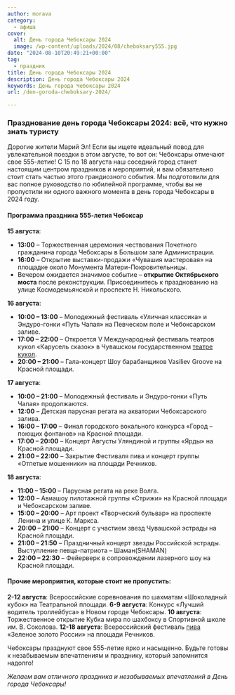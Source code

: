 ```yaml
---
author: morava
category:
  - афиша
cover:
  alt: День города Чебоксары 2024
  image: /wp-content/uploads/2024/08/cheboksary555.jpg
date: "2024-08-10T20:49:21+00:00"
tag:
  - праздник
title: День города Чебоксары 2024
description: День города Чебоксары 2024
keywords: День города Чебоксары 2024
url: /den-goroda-cheboksary-2024/

---
```

### Празднование день города Чебоксары 2024: всё, что нужно знать туристу

Дорогие жители Марий Эл! Если вы ищете идеальный повод для увлекательной поездки в этом августе, то вот он: Чебоксары отмечают свое 555-летие! С 15 по 18 августа наш соседний город станет настоящим центром праздников и мероприятий, и вам обязательно стоит стать частью этого грандиозного события. Мы подготовили для вас полное руководство по юбилейной программе, чтобы вы не пропустили ни одного важного момента в день города Чебоксары в 2024 году.

#### Программа праздника 555-летия Чебоксар

 **15 августа**:

- **13:00** – Торжественная церемония чествования Почетного гражданина города Чебоксары в Большом зале Администрации.
- **16:00** – Открытие выставки-продажи «Чувашия мастеровая» на площадке около Монумента Матери-Покровительницы.
- Вечером ожидается значимое событие – **открытие Октябрьского моста** после реконструкции. Присоединитесь к празднованию на улице Космодемьянской и проспекте Н. Никольского.

**16 августа**:

- **10:00 – 13:00** – Молодежный фестиваль «Уличная классика» и Эндуро-гонки «Путь Чапая» на Певческом поле и Чебоксарском заливе.
- **17:00 – 22:00** – Откроется V Международный фестиваль театров кукол «Карусель сказок» в Чувашском государственном [театре кукол](/teatr-kukol/).
- **20:00 – 21:00** – Гала-концерт Шоу барабанщиков Vasiliev Groove на Красной площади.

**17 августа**:

- **10:00 – 21:00** – Молодежный фестиваль и Эндуро-гонки «Путь Чапая» продолжаются.
- **12:00** – Детская парусная регата на акватории Чебоксарского залива.
- **16:00 – 17:00** – Финал городского вокального конкурса «Город – поющих фонтанов» на Красной площади.
- **17:00 – 20:00** – Концерт Августы Уляндиной и группы «Ярды» на Красной площади.
- **21:00 – 22:00** – Закрытие Фестиваля пива и концерт группы «Отпетые мошенники» на площади Речников.

**18 августа**:

- **11:00 – 15:00** – Парусная регата на реке Волга.
- **12:00** – Авиашоу пилотажной группы «Стрижи» на Красной площади и Чебоксарском заливе.
- **15:00 – 20:00** – Арт проект «Творческий бульвар» на проспекте Ленина и улице К. Маркса.
- **20:00 – 21:00** – Концерт с участием звезд Чувашской эстрады на Красной площади.
- **21:00 – 21:50** – Праздничный концерт звезды Российской эстрады. Выступление певца-патриота – Шаман(SHAMAN)
- **22:00 – 22:30** – Фейерверк в сопровождении лазерного шоу на Красной площади.

#### Прочие мероприятия, которые стоит не пропустить:

 **2-12 августа**: Всероссийские соревнования по шахматам «Шоколадный кубок» на Театральной площади.
**6-9 августа**: Конкурс «Лучший водитель троллейбуса» в Новом городе Чебоксары.
**10 августа**: Торжественное открытие Кубка мира по шахбоксу в Спортивной школе им. В. Соколова.
**12-18 августа**: Всероссийский фестиваль [пива](/nashe_pivo/) «Зеленое золото России» на площади Речников.

Чебоксары празднуют свое 555-летие ярко и насыщенно. Будьте готовы к незабываемым впечатлениям и празднику, который запомнится надолго!

_Желаем вам отличного праздника и незабываемых впечатлений в День города Чебоксары!_
